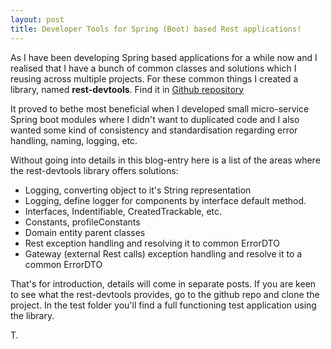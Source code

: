 ```yaml
---
layout: post
title: Developer Tools for Spring (Boot) based Rest applications!
---
```


As I have been developing Spring based applications for a while now and I realised that I have a bunch of common classes and solutions which I reusing across multiple projects.
For these common things I created a library, named <strong>rest-devtools</strong>.
Find it in <a href="https://github.com/tamaslang/rest-devtools" target="_blank">Github repository</a>

It proved to bethe most beneficial when I developed small micro-service Spring boot modules where I didn't want to duplicated code and I also wanted some kind of consistency and standardisation regarding error handling, naming, logging, etc.

Without going into details in this blog-entry here is a list of the areas where the rest-devtools library offers solutions:<br/>

* Logging, converting object to it's String representation<br/>
* Logging, define logger for components by interface default method.<br/>
* Interfaces, Indentifiable, CreatedTrackable, etc.<br/>
* Constants, profileConstants<br/>
* Domain entity parent classes<br/>
* Rest exception handling and resolving it to common ErrorDTO<br/>
* Gateway (external Rest calls) exception handling and resolve it to a common ErrorDTO<br/>

That's for introduction, details will come in separate posts. If you are keen to see what the rest-devtools provides, go to the github repo and clone the project.
In the test folder you'll find a full functioning test application using the library.

T.